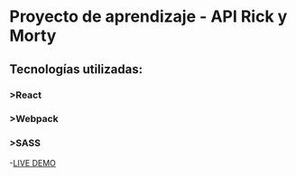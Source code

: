 # Proyecto de aprendizaje - API Rick y Morty

## Tecnologías utilizadas:

### >React

### >Webpack

### >SASS

-[LIVE DEMO](https://rickandmorty-test-site.netlify.app/)
